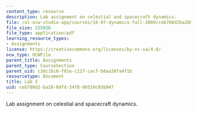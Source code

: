 ```yaml
---
content_type: resource
description: Lab assignment on celestial and spacecraft dynamics.
file: /ol-ocw-studio-app/courses/16-07-dynamics-fall-2009/ceb788d2ba280dfd34f890510c93b947_MIT16_07F09_lab1.pdf
file_size: 255926
file_type: application/pdf
learning_resource_types:
- Assignments
license: https://creativecommons.org/licenses/by-nc-sa/4.0/
ocw_type: OCWFile
parent_title: Assignments
parent_type: CourseSection
parent_uid: c3dc16c0-f81e-c127-cacf-b8aa30fa4f1b
resourcetype: Document
title: Lab I
uid: ceb788d2-ba28-0dfd-34f8-90510c93b947
---
```

Lab assignment on celestial and spacecraft dynamics.